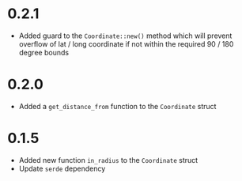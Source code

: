 # 0.2.1
- Added guard to the `Coordinate::new()` method which will prevent overflow of lat / long coordinate if not within the required 90 / 180 degree bounds
# 0.2.0
- Added a `get_distance_from` function to the `Coordinate` struct
# 0.1.5
- Added new function `in_radius` to the `Coordinate` struct
- Update `serde` dependency
